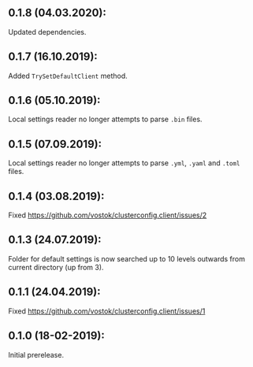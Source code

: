 ## 0.1.8 (04.03.2020):

Updated dependencies.

## 0.1.7 (16.10.2019):

Added `TrySetDefaultClient` method.

## 0.1.6 (05.10.2019):

Local settings reader no longer attempts to parse `.bin` files.

## 0.1.5 (07.09.2019):

Local settings reader no longer attempts to parse `.yml`, `.yaml` and `.toml` files.

## 0.1.4 (03.08.2019):

Fixed https://github.com/vostok/clusterconfig.client/issues/2

## 0.1.3 (24.07.2019):

Folder for default settings is now searched up to 10 levels outwards from current directory (up from 3).

## 0.1.1 (24.04.2019):

Fixed https://github.com/vostok/clusterconfig.client/issues/1

## 0.1.0 (18-02-2019): 

Initial prerelease.